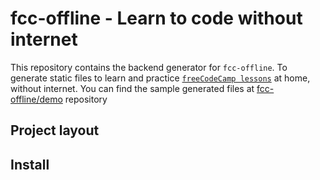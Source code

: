 # fcc-offline - Learn to code without internet

This repository contains the backend generator for `fcc-offline`. To generate static files to learn and practice [`freeCodeCamp lessons`](https://www.freecodecamp.org/learn) at home, without internet. You can find the sample generated files at [fcc-offline/demo](https://github.com/fcc-offline/fcc-offline/tree/demo) repository

## Project layout



## Install